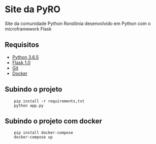 # Site da PyRO
Site da comunidade Python Rondônia desenvolvido em Python com o microframework Flask


## Requisitos

* [Python 3.6.5](https://www.python.org/downloads/)
* [Flask 1.0](http://flask.pocoo.org/docs/1.0/)
* [Git](https://git-scm.com/)
* [Docker](https://www.docker.com/community-edition)


## Subindo o projeto

        pip install -r requirements,txt
        python app.py


## Subindo o projeto com docker

        pip install docker-compose
        docker-compose up

